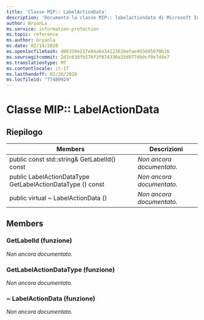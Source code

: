 ```yaml
---
title: 'Classe MIP:: LabelActionData'
description: 'Documenta la classe MIP:: labelactiondata di Microsoft Information Protection (MIP) SDK.'
author: BryanLa
ms.service: information-protection
ms.topic: reference
ms.author: bryanla
ms.date: 02/14/2020
ms.openlocfilehash: d06339e217e04a6e1412361befae9d3d45070b16
ms.sourcegitcommit: 2d3c638fb576f3f074330a33d077db0cf0e7d4e7
ms.translationtype: MT
ms.contentlocale: it-IT
ms.lasthandoff: 02/20/2020
ms.locfileid: "77489929"
---
```

# <a name="class-miplabelactiondata"></a>Classe MIP:: LabelActionData 
  
## <a name="summary"></a>Riepilogo
 Members                        | Descrizioni                                
--------------------------------|---------------------------------------------
public const std::string& GetLabelId() const  | _Non ancora documentato._
public LabelActionDataType GetLabelActionDataType () const  | _Non ancora documentato._
public virtual ~ LabelActionData ()  | _Non ancora documentato._
  
## <a name="members"></a>Members
  
### <a name="getlabelid-function"></a>GetLabelId (funzione)
_Non ancora documentato._

  
### <a name="getlabelactiondatatype-function"></a>GetLabelActionDataType (funzione)
_Non ancora documentato._

  
### <a name="labelactiondata-function"></a>~ LabelActionData (funzione)
_Non ancora documentato._
